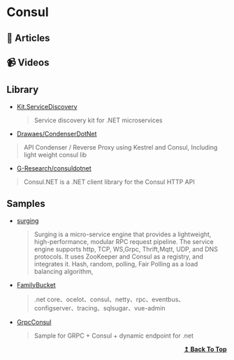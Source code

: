 
# Consul

## 📝 Articles

## 📹 Videos

## Library

- [Kit.ServiceDiscovery](https://github.com/Chatham/Kit.ServiceDiscovery)
   > Service discovery kit for .NET microservices

- [Drawaes/CondenserDotNet](https://github.com/Drawaes/CondenserDotNet)
> API Condenser / Reverse Proxy using Kestrel and Consul, Including light weight consul lib

- [G-Research/consuldotnet](https://github.com/G-Research/consuldotnet)
> Consul.NET is a .NET client library for the Consul HTTP API
## Samples

- [surging](https://github.com/fanliang11/surging) 
  > Surging is a micro-service engine that provides a lightweight, high-performance, modular RPC request pipeline. The service engine supports http, TCP, WS,Grpc, Thrift,Mqtt, UDP, and DNS protocols. It uses ZooKeeper and Consul as a registry, and integrates it. Hash, random, polling, Fair Polling as a load balancing algorithm,

- [FamilyBucket](https://github.com/q315523275/FamilyBucket) 
  > .net core、ocelot、consul、netty、rpc、eventbus、configserver、tracing、sqlsugar、vue-admin

- [GrpcConsul](https://github.com/pchalamet/GrpcConsul) 
  > Sample for GRPC + Consul + dynamic endpoint for .net


<div align="right">
  <b><a href="#contents">↥ Back To Top</a></b>
</div>
